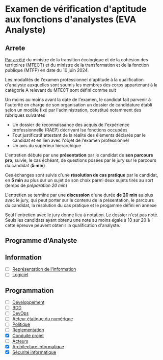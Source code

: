 # Examen de vérification d'aptitude aux fonctions d'analystes (EVA Analyste)

## Arrete

[Par arrêté](https://www.legifrance.gouv.fr/jorf/id/JORFTEXT000049909467) du ministre de la transition écologique et de la cohésion des territoires (MTECT) et du ministre de la transformation et de la fonction publique (MTFP) en date du 10 juin 2024.

Les modalités de l'examen professionnel d'aptitude à la qualification d'analyste auxquelles sont soumis les membres des corps appartenant à la catégorie A relevant du MTECT sont défini comme suit

Un moins au moins avant la date de l'examen, le candidat fait parvenir à l'autorité en charge de son organisation un dossier de candidature établi selon un modèle fixé par l'administration, constitué notamment des rubriques suivantes

- Un dossier de reconnaissance des acquis de l'expérience professionnelle (RAEP) décrivant lse fonctions occupées
- Tout justificatif attestant de la réalité des éléments déclarés par le candidat et en lien avec l'objet de l'examen professionnel
- Un avis du supérieur hierarchique

L'entretien débute par une **présentation** par le candidat de **son parcours pro**, suivie, le cas échéant, de questions posées par le jury sur le parcours du candidat (**5 min**)

Ces échanges sont suivis d'une **résolution de cas pratique** par le candidat, en **5 min** au plus sur un sujet de son choix parmi deux sujets tirés au sort (temps de *préparation 20 min*)

L'entretien se termine par une **discussion** d'une durée **de 20 min** au plus avec le jury, qui peut porter sur le contenu de la présentation, le parcours du candidat, la résolution du cas pratique et le progamme défini en annexe

Seul l'entretien avec le jury donne lieu à notation. Le dossier n'est pas noté. Seuls les candidats ayant obtenu une note au moins égale à 10 sur 20 à cette épreuve peuvent obtenir la qualification d'analyste.

## Programme d'Analyste

## Information

- [ ] [Représentation de l'information](./fiches/101-information.md)
- [ ] [Logiciel](./fiches/102-logiciel.md)

## Programmation

- [ ] [Développement](./fiches/211-developpement.md)
- [ ] [BDD](./fiches/212-bdd.md)
- [ ] [DevOps](./fiches/213-devops.md)
- [ ] [Acteur étatique du numérique](./fiches/214-gouv.md)
- [ ] [Politique](./fiches/215-politique.md)
- [ ] [Reglementation](./fiches/216-reglementation.md)
- [X] [Conduite projet](./fiches/217-projet.md)
- [ ] [Acteurs](./fiches/218-acteurs.md)
- [X] [Architecture informatique](./fiches/219-archi.md)
- [X] [Sécurité informatique](./fiches/220-securite.md)
